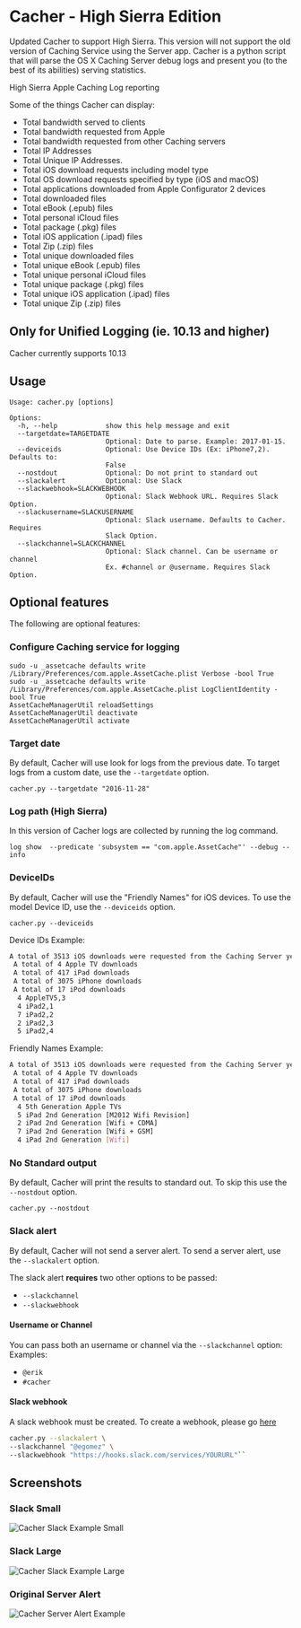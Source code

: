 # Cacher - High Sierra Edition
Updated Cacher to support High Sierra. This version will not support the old version of Caching Service using the Server app. Cacher is a python script that will parse the OS X Caching Server debug logs and present you (to the best of its abilities) serving statistics.

High Sierra Apple Caching Log reporting

Some of the things Cacher can display:
- Total bandwidth served to clients
- Total bandwidth requested from Apple
- Total bandwidth requested from other Caching servers
- Total IP Addresses
- Total Unique IP Addresses.
- Total iOS download requests including model type
- Total OS download requests specified by type (iOS and macOS)
- Total applications downloaded from Apple Configurator 2 devices
- Total downloaded files
- Total eBook (.epub) files
- Total personal iCloud files
- Total package (.pkg) files
- Total iOS application (.ipad) files
- Total Zip (.zip) files
- Total unique downloaded files
- Total unique eBook (.epub) files
- Total unique personal iCloud files
- Total unique package (.pkg) files
- Total unique iOS application (.ipad) files
- Total unique Zip (.zip) files

## Only for Unified Logging (ie. 10.13 and higher)
Cacher currently supports 10.13

## Usage
```
Usage: cacher.py [options]

Options:
  -h, --help            show this help message and exit
  --targetdate=TARGETDATE
                        Optional: Date to parse. Example: 2017-01-15.
  --deviceids           Optional: Use Device IDs (Ex: iPhone7,2). Defaults to:
                        False
  --nostdout            Optional: Do not print to standard out
  --slackalert          Optional: Use Slack
  --slackwebhook=SLACKWEBHOOK
                        Optional: Slack Webhook URL. Requires Slack Option.
  --slackusername=SLACKUSERNAME
                        Optional: Slack username. Defaults to Cacher. Requires
                        Slack Option.
  --slackchannel=SLACKCHANNEL
                        Optional: Slack channel. Can be username or channel
                        Ex. #channel or @username. Requires Slack Option.
```

## Optional features
The following are optional features:

### Configure Caching service for logging
```
sudo -u _assetcache defaults write /Library/Preferences/com.apple.AssetCache.plist Verbose -bool True
sudo -u _assetcache defaults write /Library/Preferences/com.apple.AssetCache.plist LogClientIdentity -bool True
AssetCacheManagerUtil reloadSettings
AssetCacheManagerUtil deactivate
AssetCacheManagerUtil activate
```

### Target date
By default, Cacher will use look for logs from the previous date. To target logs from a custom date, use the `--targetdate` option.

`cacher.py --targetdate "2016-11-28"`

### Log path (High Sierra)
In this version of Cacher logs are collected by running the log command.
```
log show  --predicate 'subsystem == "com.apple.AssetCache"' --debug --info
```

### DeviceIDs
By default, Cacher will use the "Friendly Names" for iOS devices. To use the model Device ID, use the `--deviceids` option.

`cacher.py --deviceids`

Device IDs Example:
``` bash
A total of 3513 iOS downloads were requested from the Caching Server yesterday consisting of:
 A total of 4 Apple TV downloads
 A total of 417 iPad downloads
 A total of 3075 iPhone downloads
 A total of 17 iPod downloads
  4 AppleTV5,3
  4 iPad2,1
  7 iPad2,2
  2 iPad2,3
  5 iPad2,4
```

Friendly Names Example:
``` bash
A total of 3513 iOS downloads were requested from the Caching Server yesterday consisting of:
 A total of 4 Apple TV downloads
 A total of 417 iPad downloads
 A total of 3075 iPhone downloads
 A total of 17 iPod downloads
  4 5th Generation Apple TVs
  5 iPad 2nd Generation [M2012 Wifi Revision]
  2 iPad 2nd Generation [Wifi + CDMA]
  7 iPad 2nd Generation [Wifi + GSM]
  4 iPad 2nd Generation [Wifi]
```

### No Standard output
By default, Cacher will print the results to standard out. To skip this use the `--nostdout` option.

`cacher.py --nostdout`

### Slack alert
By default, Cacher will not send a server alert. To send a server alert, use the `--slackalert` option.

The slack alert __requires__ two other options to be passed:
- `--slackchannel`
- `--slackwebhook`

#### Username or Channel
You can pass both an username or channel via the `--slackchannel` option:
Examples:
- `@erik`
- `#cacher`

#### Slack webhook
A slack webhook must be created. To create a webhook, please go [here](https://my.slack.com/services/new/incoming-webhook/)

``` bash
cacher.py --slackalert \
--slackchannel "@egomez" \
--slackwebhook "https://hooks.slack.com/services/YOURURL"``
```

## Screenshots

### Slack Small
![Cacher Slack Example Small](/images/CacherSlack_Small.png?raw=true)

### Slack Large
![Cacher Slack Example Large](/images/CacherSlack_Large.png?raw=true)

### Original Server Alert
![Cacher Server Alert Example](/images/CacherServerAlert.png?raw=true)
